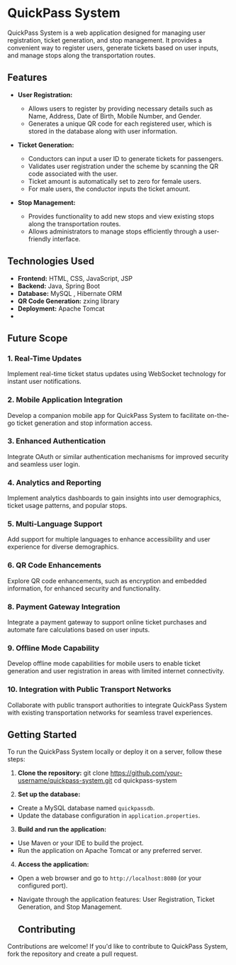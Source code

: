 # QuickPass System

QuickPass System is a web application designed for managing user registration, ticket generation, and stop management. It provides a convenient way to register users, generate tickets based on user inputs, and manage stops along the transportation routes.

## Features

- **User Registration:**
  - Allows users to register by providing necessary details such as Name, Address, Date of Birth, Mobile Number, and Gender.
  - Generates a unique QR code for each registered user, which is stored in the database along with user information.

- **Ticket Generation:**
  - Conductors can input a user ID to generate tickets for passengers.
  - Validates user registration under the scheme by scanning the QR code associated with the user.
  - Ticket amount is automatically set to zero for female users.
  - For male users, the conductor inputs the ticket amount.

- **Stop Management:**
  - Provides functionality to add new stops and view existing stops along the transportation routes.
  - Allows administrators to manage stops efficiently through a user-friendly interface.

## Technologies Used

- **Frontend:** HTML, CSS, JavaScript, JSP
- **Backend:** Java, Spring Boot
- **Database:** MySQL , Hibernate ORM
- **QR Code Generation:** zxing library
- **Deployment:** Apache Tomcat
- 
## Future Scope

### 1. Real-Time Updates
Implement real-time ticket status updates using WebSocket technology for instant user notifications.

### 2. Mobile Application Integration
Develop a companion mobile app for QuickPass System to facilitate on-the-go ticket generation and stop information access.

### 3. Enhanced Authentication
Integrate OAuth or similar authentication mechanisms for improved security and seamless user login.

### 4. Analytics and Reporting
Implement analytics dashboards to gain insights into user demographics, ticket usage patterns, and popular stops.

### 5. Multi-Language Support
Add support for multiple languages to enhance accessibility and user experience for diverse demographics.

### 6. QR Code Enhancements
Explore QR code enhancements, such as encryption and embedded information, for enhanced security and functionality.

### 8. Payment Gateway Integration
Integrate a payment gateway to support online ticket purchases and automate fare calculations based on user inputs.

### 9. Offline Mode Capability
Develop offline mode capabilities for mobile users to enable ticket generation and user registration in areas with limited internet connectivity.

### 10. Integration with Public Transport Networks
Collaborate with public transport authorities to integrate QuickPass System with existing transportation networks for seamless travel experiences.

## Getting Started

To run the QuickPass System locally or deploy it on a server, follow these steps:

1. **Clone the repository:**
git clone https://github.com/your-username/quickpass-system.git
cd quickpass-system

2. **Set up the database:**
- Create a MySQL database named `quickpassdb`.
- Update the database configuration in `application.properties`.

3. **Build and run the application:**
- Use Maven or your IDE to build the project.
- Run the application on Apache Tomcat or any preferred server.

4. **Access the application:**
- Open a web browser and go to `http://localhost:8080` (or your configured port).
- Navigate through the application features: User Registration, Ticket Generation, and Stop Management.

  ## Contributing

Contributions are welcome! If you'd like to contribute to QuickPass System, fork the repository and create a pull request. 
